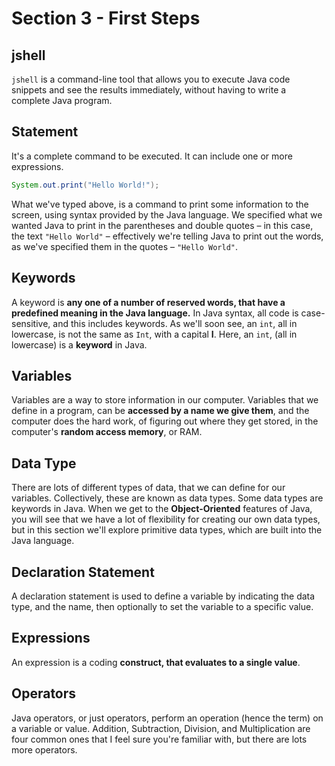 # Section 3 - First Steps

## jshell

`jshell` is a command-line tool that allows you to execute Java code snippets and see the results immediately, without having to write a complete Java program.

## Statement

It's a complete command to be executed. It can include one or more expressions.

```java
System.out.print("Hello World!");
```

What we've typed above, is a command to print some information to the screen, using syntax provided by the Java language.
We specified what we wanted Java to print in the parentheses and double quotes – in this case, the text `"Hello World"` – effectively we're telling Java to print out the words, as we've specified them in the quotes – `"Hello World"`.

## Keywords

A keyword is **any one of a number of reserved words, that have a predefined meaning in the Java language.**
In Java syntax, all code is case-sensitive, and this includes keywords. As we'll soon see, an `int`, all in lowercase, is not the same as `Int`, with a capital **I**. Here, an `int`, (all in lowercase) is a **keyword** in Java.

## Variables

Variables are a way to store information in our computer.
Variables that we define in a program, can be **accessed by a name we give them**, and the computer does the hard work, of figuring out where they get stored, in the computer's **random access memory**, or RAM.

## Data Type

There are lots of different types of data, that we can define for our variables.
Collectively, these are known as data types.
Some data types are keywords in Java. When we get to the **Object-Oriented** features of Java, you will see that we have a lot of flexibility for creating our own data types, but in this section we'll explore primitive data types, which are built into the Java language.

## Declaration Statement

A declaration statement is used to define a variable by indicating the data type, and the name, then optionally to set the variable to a specific value.

## Expressions

An expression is a coding **construct, that evaluates to a single value**.

## Operators

Java operators, or just operators, perform an operation (hence the term) on a variable or value.
Addition, Subtraction, Division, and Multiplication are four common ones that I feel sure you're familiar with, but there are lots more operators.

